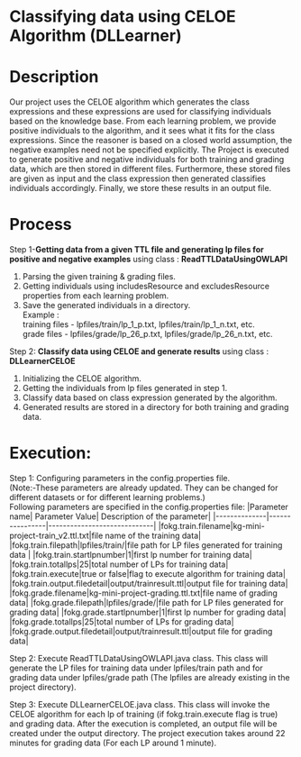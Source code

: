 # Classifying data using CELOE Algorithm (DLLearner)

# Description

Our project uses the CELOE algorithm which generates the class expressions and these expressions are used for classifying individuals based on the knowledge base. From each learning problem, we provide positive individuals to the algorithm, and it sees what it fits for the class expressions. Since the reasoner is based on a closed world assumption, the negative examples need not be specified explicitly. The Project is executed to generate positive and negative individuals for both training and grading data, which are then stored in different files. Furthermore, these stored files are given as input and the class expression then generated classifies individuals accordingly. Finally, we store these results in an output file.


# Process

Step 1-**Getting data from a given TTL file and generating lp files for positive and negative examples** using class : **ReadTTLDataUsingOWLAPI**
1. Parsing the given training & grading files.
2. Getting individuals using includesResource and excludesResource properties from each learning problem.
3. Save the generated individuals in a directory. 
<br/>Example : 
<br/>training files - lpfiles/train/lp_1_p.txt, lpfiles/train/lp_1_n.txt, etc. 
<br/>grade files - lpfiles/grade/lp_26_p.txt, lpfiles/grade/lp_26_n.txt, etc.

Step 2: **Classify data using CELOE and generate results** using class : **DLLearnerCELOE**
1. Initializing the CELOE algorithm.
2. Getting the individuals from lp files generated in step 1.
3. Classify data based on class expression generated by the algorithm.
4. Generated results are stored in a directory for both training and grading data.

# Execution:

Step 1: Configuring parameters in the config.properties file. 
<br/>(Note:-These parameters are already updated. They can be changed for different datasets or for different learning problems.)
<br/>Following parameters are specified in the config.properties file:
|Parameter name| Parameter Value| Description of the parameter|
|--------------|----------------|-----------------------------|
|fokg.train.filename|kg-mini-project-train_v2.ttl.txt|file name of the training data|
|fokg.train.filepath|lpfiles/train/|file path for LP files generated for training data |
|fokg.train.startlpnumber|1|first lp number for training data|
|fokg.train.totallps|25|total number of LPs for training data|
|fokg.train.execute|true or false|flag to execute algorithm for training data|
|fokg.train.output.filedetail|output/trainresult.ttl|output file for training data|
|fokg.grade.filename|kg-mini-project-grading.ttl.txt|file name of grading data|
|fokg.grade.filepath|lpfiles/grade/|file path for LP files generated for grading data|
|fokg.grade.startlpnumber|1|first lp number for grading data|
|fokg.grade.totallps|25|total number of LPs for grading data|
|fokg.grade.output.filedetail|output/trainresult.ttl|output file for grading data|


Step 2: Execute ReadTTLDataUsingOWLAPI.java class. This class will generate the LP files for training data under lpfiles/train path and for grading data under lpfiles/grade path (The lpfiles are already existing in the project directory).

Step 3: Execute DLLearnerCELOE.java class. This class will invoke the CELOE algorithm for each lp of training (if fokg.train.execute flag is true) and grading data. After the execution is completed, an output file will be created under the output directory. 
The project execution takes around 22 minutes for grading data (For each LP around 1 minute).
